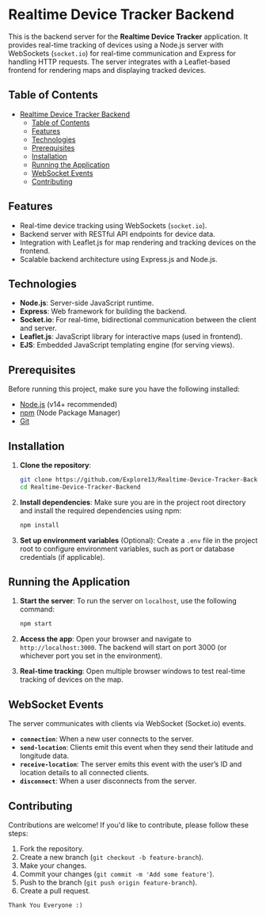 

# Realtime Device Tracker Backend

This is the backend server for the **Realtime Device Tracker** application. It provides real-time tracking of devices using a Node.js server with WebSockets (`socket.io`) for real-time communication and Express for handling HTTP requests. The server integrates with a Leaflet-based frontend for rendering maps and displaying tracked devices.

## Table of Contents

- [Realtime Device Tracker Backend](#realtime-device-tracker-backend)
  - [Table of Contents](#table-of-contents)
  - [Features](#features)
  - [Technologies](#technologies)
  - [Prerequisites](#prerequisites)
  - [Installation](#installation)
  - [Running the Application](#running-the-application)
  - [WebSocket Events](#websocket-events)
  - [Contributing](#contributing)

## Features

- Real-time device tracking using WebSockets (`socket.io`).
- Backend server with RESTful API endpoints for device data.
- Integration with Leaflet.js for map rendering and tracking devices on the frontend.
- Scalable backend architecture using Express.js and Node.js.

## Technologies

- **Node.js**: Server-side JavaScript runtime.
- **Express**: Web framework for building the backend.
- **Socket.io**: For real-time, bidirectional communication between the client and server.
- **Leaflet.js**: JavaScript library for interactive maps (used in frontend).
- **EJS**: Embedded JavaScript templating engine (for serving views).

## Prerequisites

Before running this project, make sure you have the following installed:

- [Node.js](https://nodejs.org/) (v14+ recommended)
- [npm](https://www.npmjs.com/) (Node Package Manager)
- [Git](https://git-scm.com/)

## Installation

1. **Clone the repository**:
   ```bash
   git clone https://github.com/Explore13/Realtime-Device-Tracker-Backend.git
   cd Realtime-Device-Tracker-Backend
   ```

2. **Install dependencies**:
   Make sure you are in the project root directory and install the required dependencies using npm:
   ```bash
   npm install
   ```

3. **Set up environment variables** (Optional):
   Create a `.env` file in the project root to configure environment variables, such as port or database credentials (if applicable).

## Running the Application

1. **Start the server**:
   To run the server on `localhost`, use the following command:
   ```bash
   npm start
   ```

2. **Access the app**:
   Open your browser and navigate to `http://localhost:3000`. The backend will start on port 3000 (or whichever port you set in the environment).

3. **Real-time tracking**:
   Open multiple browser windows to test real-time tracking of devices on the map.

## WebSocket Events

The server communicates with clients via WebSocket (Socket.io) events.

- **`connection`**: When a new user connects to the server.
- **`send-location`**: Clients emit this event when they send their latitude and longitude data.
- **`receive-location`**: The server emits this event with the user’s ID and location details to all connected clients.
- **`disconnect`**: When a user disconnects from the server.


## Contributing

Contributions are welcome! If you'd like to contribute, please follow these steps:

1. Fork the repository.
2. Create a new branch (`git checkout -b feature-branch`).
3. Make your changes.
4. Commit your changes (`git commit -m 'Add some feature'`).
5. Push to the branch (`git push origin feature-branch`).
6. Create a pull request.

```
Thank You Everyone :)
```